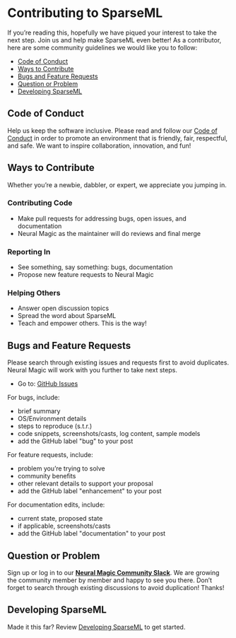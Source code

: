 <!--
Copyright (c) 2021 - present / Neuralmagic, Inc. All Rights Reserved.

Licensed under the Apache License, Version 2.0 (the "License");
you may not use this file except in compliance with the License.
You may obtain a copy of the License at

   http://www.apache.org/licenses/LICENSE-2.0

Unless required by applicable law or agreed to in writing,
software distributed under the License is distributed on an "AS IS" BASIS,
WITHOUT WARRANTIES OR CONDITIONS OF ANY KIND, either express or implied.
See the License for the specific language governing permissions and
limitations under the License.
-->

# Contributing to SparseML

If you’re reading this, hopefully we have piqued your interest to take the next step. Join us and help make SparseML even better! As a contributor, here are some community guidelines we would like you to follow:

- [Code of Conduct](#code-of-conduct)
- [Ways to Contribute](#ways-to-contribute)
- [Bugs and Feature Requests](#bugs-and-feature-requests)
- [Question or Problem](#question-or-problem)
- [Developing SparseML](DEVELOPING.md)

## Code of Conduct

Help us keep the software inclusive. Please read and follow our [Code of Conduct](CODE_OF_CONDUCT.md) in order to promote an environment that is friendly, fair, respectful, and safe. We want to inspire collaboration, innovation, and fun!

## Ways to Contribute

Whether you’re a newbie, dabbler, or expert, we appreciate you jumping in.

### Contributing Code

- Make pull requests for addressing bugs, open issues, and documentation
- Neural Magic as the maintainer will do reviews and final merge

### Reporting In

- See something, say something: bugs, documentation
- Propose new feature requests to Neural Magic

### Helping Others

- Answer open discussion topics
- Spread the word about SparseML
- Teach and empower others. This is the way!

## Bugs and Feature Requests

Please search through existing issues and requests first to avoid duplicates. Neural Magic will work with you further to take next steps.

- Go to: [GitHub Issues](https://github.com/neuralmagic/sparseml/issues)

For bugs, include:

- brief summary
- OS/Environment details
- steps to reproduce (s.t.r.)
- code snippets, screenshots/casts, log content, sample models
- add the GitHub label "bug" to your post

For feature requests, include:

- problem you’re trying to solve
- community benefits
- other relevant details to support your proposal
- add the GitHub label "enhancement" to your post

For documentation edits, include:

- current state, proposed state
- if applicable, screenshots/casts
- add the GitHub label "documentation" to your post

## Question or Problem

Sign up or log in to our [**Neural Magic Community Slack**](https://join.slack.com/t/discuss-neuralmagic/shared_invite/zt-q1a1cnvo-YBoICSIw3L1dmQpjBeDurQ). We are growing the community member by member and happy to see you there. Don’t forget to search through existing discussions to avoid duplication! Thanks!

## Developing SparseML

Made it this far? Review [Developing SparseML](DEVELOPING.md) to get started.
